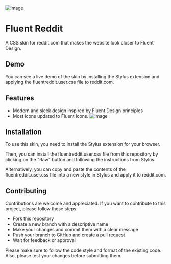 ![image](https://github.com/tobyisawesome/fluentreddit/assets/71511385/e5e3aa1c-dccd-4a6c-bb7f-90022054c0f0)


# Fluent Reddit

A CSS skin for reddit.com that makes the website look closer to Fluent Design.

## Demo

You can see a live demo of the skin by installing the Stylus extension and applying the fluentreddit.user.css file to reddit.com.

## Features

- Modern and sleek design inspired by Fluent Design principles
- Most icons updated to Fluent Icons.
![image](https://github.com/tobyisawesome/fluentreddit/assets/71511385/3f24c1cb-00ad-49d0-934d-51121041a2d8)

## Installation

To use this skin, you need to install the Stylus extension for your browser.

Then, you can install the fluentreddit.user.css file from this repository by clicking on the "Raw" button and following the instructions from Stylus.

Alternatively, you can copy and paste the contents of the fluentreddit.user.css file into a new style in Stylus and apply it to reddit.com.

## Contributing

Contributions are welcome and appreciated. If you want to contribute to this project, please follow these steps:

- Fork this repository
- Create a new branch with a descriptive name
- Make your changes and commit them with a clear message
- Push your branch to GitHub and create a pull request
- Wait for feedback or approval

Please make sure to follow the code style and format of the existing code. Also, please test your changes before submitting them.
